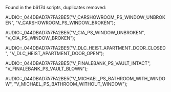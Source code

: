 Found in the b617d scripts, duplicates removed:  

AUDIO::_044DBAD7A7FA2BE5("V_CARSHOWROOM_PS_WINDOW_UNBROKEN", "V_CARSHOWROOM_PS_WINDOW_BROKEN");

 AUDIO::_044DBAD7A7FA2BE5("V_CIA_PS_WINDOW_UNBROKEN", "V_CIA_PS_WINDOW_BROKEN");

 AUDIO::_044DBAD7A7FA2BE5("V_DLC_HEIST_APARTMENT_DOOR_CLOSED", "V_DLC_HEIST_APARTMENT_DOOR_OPEN");

 AUDIO::_044DBAD7A7FA2BE5("V_FINALEBANK_PS_VAULT_INTACT", "V_FINALEBANK_PS_VAULT_BLOWN");

 AUDIO::_044DBAD7A7FA2BE5("V_MICHAEL_PS_BATHROOM_WITH_WINDOW", "V_MICHAEL_PS_BATHROOM_WITHOUT_WINDOW");